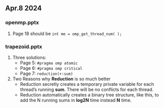 ## Apr.8 2024

### openmp.pptx
1. Page 18 should be `int me = omp_get_thread_num( );`

### trapezoid.pptx
1. Three solutions:
   - Page 5: `#pragma omp atomic`
   - Page 6: `#pragma omp critical`
   - Page 7: `reduction(+:sum)`
2. Two Reasons why **Reduction** is so much better
   -  Reduction secretly creates a temporary private variable for each thread’s running **sum**. There will be no conflicts for each thread.
   -  Reduction automatically creates a binary tree structure, like this, to add the N running sums in **log2N** time instead **N** time.
